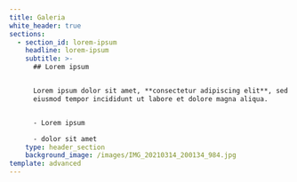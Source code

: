 ```yaml
---
title: Galeria
white_header: true
sections:
  - section_id: lorem-ipsum
    headline: lorem-ipsum
    subtitle: >-
      ## Lorem ipsum


      Lorem ipsum dolor sit amet, **consectetur adipiscing elit**, sed do
      eiusmod tempor incididunt ut labore et dolore magna aliqua.


      - Lorem ipsum

      - dolor sit amet
    type: header_section
    background_image: /images/IMG_20210314_200134_984.jpg
template: advanced
---
```

